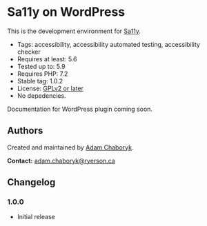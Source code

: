 # Sa11y on WordPress 
This is the development environment for [Sa11y](https://github.com/ryersondmp/sa11y).

- Tags: accessibility, accessibility automated testing, accessibility checker
- Requires at least: 5.6
- Tested up to: 5.9
- Requires PHP: 7.2
- Stable tag: 1.0.2
- License: [GPLv2 or later](http://www.gnu.org/licenses/gpl-2.0.html)
- No depedencies.

Documentation for WordPress plugin coming soon.

## Authors
Created and maintained by [Adam Chaboryk](https://github.com/adamchaboryk).

**Contact:** [adam.chaboryk@ryerson.ca](mailto:adam.chaboryk@ryerson.ca)

## Changelog
### 1.0.0
- Initial release